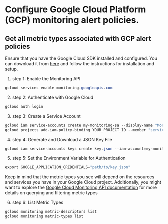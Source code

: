 # Configure Google Cloud Platform (GCP) monitoring alert policies.

## Get all metric types associated  with GCP alert policies

Ensure that you have the Google Cloud SDK installed and configured. You can download it from [here](https://cloud.google.com/sdk?hl=en) and follow the instructions for installation and setup.

1. step 1: Enable the Monitoring API

```powershell
gcloud services enable monitoring.googleapis.com
```
2. step 2: Authenticate with Google Cloud

```powershell
gcloud auth login
```
3. step 3: Create a Service Account

```powershell
gcloud iam service-accounts create my-monitoring-sa --display-name "Monitoring Service Account"
gcloud projects add-iam-policy-binding YOUR_PROJECT_ID --member "serviceAccount:my-monitoring-sa@YOUR_PROJECT_ID.iam.gserviceaccount.com" --role "roles/monitoring.viewer"
```
4. step 4: Generate and Download a JSON Key File

```powershell
gcloud iam service-accounts keys create key.json --iam-account=my-monitoring-sa@YOUR_PROJECT_ID.iam.gserviceaccount.com
```
5. step 5: Set the Environment Variable for Authentication

```powershell
export GOOGLE_APPLICATION_CREDENTIALS="path/to/key.json"
```
Keep in mind that the metric types you see will depend on the resources and services you have in your Google Cloud project. Additionally, you might want to explore the [Google Cloud Monitoring API documentation](https://cloud.google.com/monitoring/api/ref_v3/rest/v3/projects.metricDescriptors/list) for more details on querying and filtering metric types

6. step 6: List Metric Types

```powershell
gcloud monitoring metric-descriptors list
gcloud monitoring metric-types list

```
